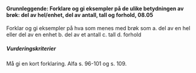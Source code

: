 #### Grunnleggende: Forklare og gi eksempler på de ulike betydningen av brøk: del av hel/enhet, del av antall, tall og forhold,  08.05

Forklar og gi eksempler på hva som menes med brøk som
a. del av en hel eller del av en enhet
b. del av et antall
c. tall
d. forhold

##### Vurderingskriterier

Må gi en kort forklaring. Alfa s. 96-101 og s. 109.

